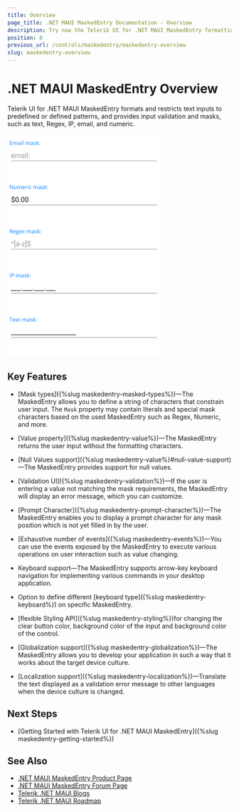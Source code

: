```yaml
---
title: Overview
page_title: .NET MAUI MaskedEntry Documentation - Overview
description: Try now the Telerik UI for .NET MAUI MaskedEntry formatting and learn how to restrict the accepted text based on predefined patterns with the help of input validation and masks.
position: 0
previous_url: /controls/maskedentry/maskedentry-overview
slug: maskedentry-overview
---
```


# .NET MAUI MaskedEntry Overview

Telerik UI for .NET MAUI MaskedEntry formats and restricts text inputs to predefined or defined patterns, and provides input validation and masks, such as text, Regex, IP, email, and numeric.

![.NET MAUI MaskedEntry Overview](images/maskedentry-overview.png)

## Key Features

* [Mask types]({%slug maskedentry-masked-types%})&mdash;The MaskedEntry allows you to define a string of characters that constrain user input. The `Mask` property may contain literals and special mask characters based on the used MaskedEntry such as Regex, Numeric, and more.

* [Value property]({%slug maskedentry-value%})&mdash;The MaskedEntry returns the user input without the formatting characters.

* [Null Values support]({%slug maskedentry-value%}#null-value-support)&mdash;The MaskedEntry provides support for null values.

* [Validation UI]({%slug maskedentry-validation%})&mdash;If the user is entering a value not matching the mask requirements, the MaskedEntry will display an error message, which you can customize.

* [Prompt Character]({%slug maskedentry-prompt-character%})&mdash;The MaskedEntry enables you to display a prompt character for any mask position which is not yet filled in by the user.

* [Exhaustive number of events]({%slug maskedentry-events%})&mdash;You can use the events exposed by the MaskedEntry to execute various operations on user interaction such as value changing.

* Keyboard support&mdash;The MaskedEntry supports arrow-key keyboard navigation for implementing various commands in your desktop application.

* Option to define different [keyboard type]({%slug maskedentry-keyboard%}) on specific MaskedEntry.

* [flexible Styling API]({%slug maskedentry-styling%})for changing the clear button color, background color of the input and background color of the control.

* [Globalization support]({%slug maskedentry-globalization%})&mdash;The MaskedEntry allows you to develop your application in such a way that it works about the target device culture.

* [Localization support]({%slug maskedentry-localization%})&mdash;Translate the text displayed as a validation error message to other languages when the device culture is changed.

## Next Steps

- [Getting Started with Telerik UI for .NET MAUI MaskedEntry]({%slug maskedentry-getting-started%})

## See Also

- [.NET MAUI MaskedEntry Product Page](https://www.telerik.com/maui-ui/maskedentry)
- [.NET MAUI MaskedEntry Forum Page](https://www.telerik.com/forums/maui?tagId=1852)
- [Telerik .NET MAUI Blogs](https://www.telerik.com/blogs/mobile-net-maui)
- [Telerik .NET MAUI Roadmap](https://www.telerik.com/support/whats-new/maui-ui/roadmap)
